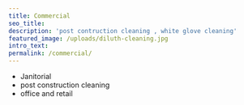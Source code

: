 ```yaml
---
title: Commercial
seo_title:
description: 'post contruction cleaning , white glove cleaning'
featured_image: /uploads/diluth-cleaning.jpg
intro_text:
permalink: /commercial/
---
```


* Janitorial
* post construction cleaning&nbsp;
* office and retail&nbsp;
